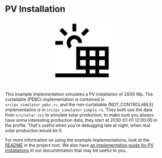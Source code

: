 # PV Installation

<div align="center">
    <img src="./solar-panel.svg" width="200" height="200" />
</div>
<br />

This example implementation simulates a PV installation of 2000 Wp. The curtailable (PEBC) implementation is contained in `src/pv_simulator_pebc.rc`, and the non-curtailable (NOT_CONTROLABLE) implementation is in `src/pv_simulator_simple.rs`. They both use the data from `src/solar.csv` to simulate solar production; to make sure you always have some interesting production data, they start at 2030-01-01 12:00:00 in the profile. That's useful when you're debugging late at night, when real solar production would be 0.

For more information on using the example implementations, look at the [README](../README.md) in the project root. We also have [an implementation guide for PV installations](https://flexiblepower.github.io/s2-documentation/docs/Guides/Example_PV/) in our documentation that may be useful to you.